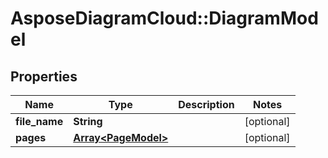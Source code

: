 # AsposeDiagramCloud::DiagramModel

## Properties
Name | Type | Description | Notes
------------ | ------------- | ------------- | -------------
**file_name** | **String** |  | [optional] 
**pages** | [**Array&lt;PageModel&gt;**](PageModel.md) |  | [optional] 


